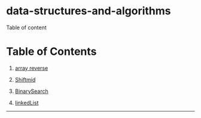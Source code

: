 # data-structures-and-algorithms
Table of content 
<script src="https://gist.github.com/jonschlinkert/ac5d8122bfaaa394f896.js"></script>

# Table of Contents
1. [array reverse](./challanges/arrayReverse/README.md)

2. [Shiftmid](./challanges/arrayShift/README.md)

3. [BinarySearch](./challanges/arrayBinarySearch/README.md)

4. [linkedList](./challanges/linkedlist/README.md)

____________________________________________

